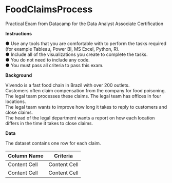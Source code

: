 # FoodClaimsProcess
Practical Exam from Datacamp for the Data Analyst Associate Certification

**Instructions**

●	Use any tools that you are comfortable with to perform the tasks required (for example Tableau, Power BI, MS Excel, Python, R).    
●	Include all of the visualizations you create to complete the tasks.   
●	You do not need to include any code.  
●	You must pass all criteria to pass this exam.    

**Background**

Vivendo is a fast food chain in Brazil with over 200 outlets.  
Customers often claim compensation from the company for food poisoning.  
The legal team processes these claims. The legal team has offices in four locations.  
The legal team wants to improve how long it takes to reply to customers and close claims.  
The head of the legal department wants a report on how each location differs in the time it takes to close claims.

**Data**

The dataset contains one row for each claim.

| Column Name   |   Criteria    |
| ------------- | ------------- |
| Content Cell  | Content Cell  |
| Content Cell  | Content Cell  |

